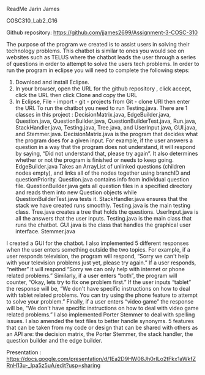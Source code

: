 ReadMe
Jarin James


COSC310_Lab2_G16


Github repository: https://github.com/jjames2699/Assignment-3-COSC-310

The purpose of the program we created is to assist users in solving their technology problems. This chatbot is similar to ones you would see on websites such as TELUS where the chatbot leads the user through a series of questions in order to attempt to solve the users tech problems. In order to run the program in eclipse you will need to complete the following steps:

  1.	Download and install Eclipse.
  2.	In your browser, open the URL for the github repository , click accept, click the URL then click Clone and copy the URL
  3.	In Eclipse, File - import - git - projects from Git - clone URI then enter the URI.
To run the chatbot you need to run Testing.java. There are 1 classes in this project : DecisionMatrix.java, EdgeBuilder.java, Question.java, QuestionBuilder.java, QuestionBuilderTest.java, Run.java, StackHandler.java, Testing.java, Tree.java, and UserInput.java, GUI.java, and Stemmer.java. DecisionMatrix.java is the program that decides what the program does for a given input. For example, if the user answers a question in a way that the program does not understand, it will respond by saying, “Did not understand that, please try again”. It also determines whether or not the program is finished or needs to keep going. EdgeBuilder.java Takes an ArrayList of unlinked questions (children nodes empty), and links all of the nodes together using branchID and questionPriority. Question.java contains info from individual question file. QuestionBuilder.java gets all question files in a specified directory and reads them into new Question objects while QuestionBuilderTest.java tests it. StackHandler.java ensures that the stack we have created runs smoothly. Testing.java is the main testing class. Tree.java creates a tree that holds the questions. UserInput.java is all the answers that the user inputs. Testing.java is the main class that runs the chatbot. GUI.java is the class that handles the graphical user interface. Stemmer.java 

I created a GUI for the chatbot. I also implemented 5 different responses when the user enters something outside the two topics. For example, if a user responds television, the program will respond, “Sorry we can't help with your television problems just yet, please try again.” If a user responds, “neither” it will respond “Sorry we can only help with internet or phone related problems.” Similarly, if a user enters “both”, the program will counter, “Okay, lets try to fix one problem first.” If the user inputs “tablet” the response will be, “We don't have specific instructions on how to deal with tablet related problems. You can try using the phone feature to attempt to solve your problem.” Finally, if a user enters “video game” the response will be, “We don't have specific instructions on how to deal with video game related problems.” I also implemented Porter Stemmer to deal with spelling issues. I also amended the text files to better handle synonyms. 5 features that can be taken from my code or design that can be shared with others as an API are: the decision matrix, the Porter Stemmer, the stack handler, the question builder and the edge builder.


Presentation : https://docs.google.com/presentation/d/1Ea2D9HW08Jh0rILo2tFkx1aWkfZRnH13u-_Ipa5z5uA/edit?usp=sharing
